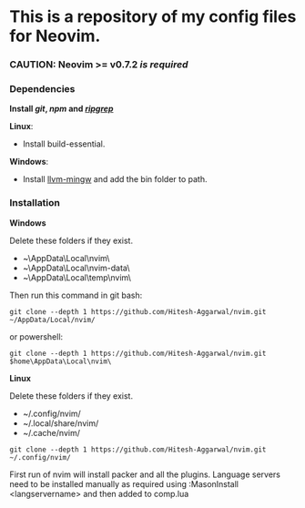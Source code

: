 # This is a repository of my config files for Neovim.

### **CAUTION**: Neovim >= v0.7.2 *is required*

### Dependencies

**Install *git*, *npm* and [*ripgrep*](https://github.com/BurntSushi/ripgrep)**

**Linux**:
* Install build-essential.

**Windows**:
* Install [llvm-mingw](https://github.com/mstorsjo/llvm-mingw)
and add the bin folder to path.

### Installation

**Windows**

Delete these folders if they exist.

* ~\AppData\Local\nvim\
* ~\AppData\Local\nvim-data\
* ~\AppData\Local\temp\nvim\

Then run this command in git bash:
```
git clone --depth 1 https://github.com/Hitesh-Aggarwal/nvim.git ~/AppData/Local/nvim/
```

or powershell:
```
git clone --depth 1 https://github.com/Hitesh-Aggarwal/nvim.git $home\AppData\Local\nvim\
```

**Linux**

Delete these folders if they exist.

* ~/.config/nvim/
* ~/.local/share/nvim/
* ~/.cache/nvim/

```
git clone --depth 1 https://github.com/Hitesh-Aggarwal/nvim.git ~/.config/nvim/
```

First run of nvim will install packer and all the plugins.
Language servers need to be installed manually as required using :MasonInstall \<langservername\>
and then added to comp.lua
